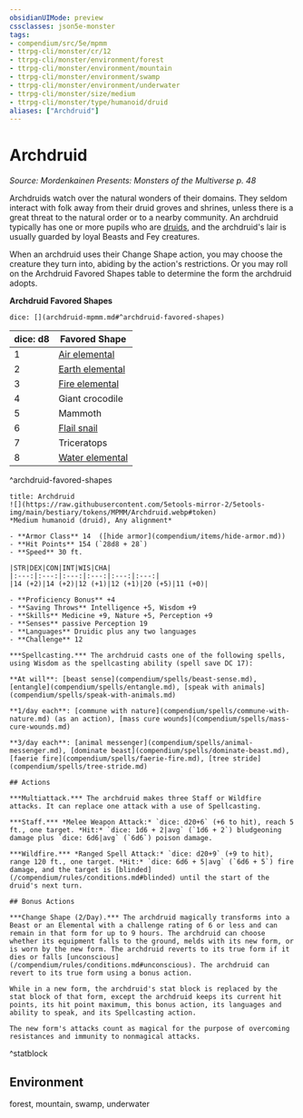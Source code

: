 ```yaml
---
obsidianUIMode: preview
cssclasses: json5e-monster
tags:
- compendium/src/5e/mpmm
- ttrpg-cli/monster/cr/12
- ttrpg-cli/monster/environment/forest
- ttrpg-cli/monster/environment/mountain
- ttrpg-cli/monster/environment/swamp
- ttrpg-cli/monster/environment/underwater
- ttrpg-cli/monster/size/medium
- ttrpg-cli/monster/type/humanoid/druid
aliases: ["Archdruid"]
---
```

# Archdruid
*Source: Mordenkainen Presents: Monsters of the Multiverse p. 48*  

Archdruids watch over the natural wonders of their domains. They seldom interact with folk away from their druid groves and shrines, unless there is a great threat to the natural order or to a nearby community. An archdruid typically has one or more pupils who are [druids](compendium/bestiary/humanoid/druid.md), and the archdruid's lair is usually guarded by loyal Beasts and Fey creatures.

When an archdruid uses their Change Shape action, you may choose the creature they turn into, abiding by the action's restrictions. Or you may roll on the Archdruid Favored Shapes table to determine the form the archdruid adopts.

**Archdruid Favored Shapes**

`dice: [](archdruid-mpmm.md#^archdruid-favored-shapes)`

| dice: d8 | Favored Shape |
|----------|---------------|
| 1 | [Air elemental](compendium/bestiary/elemental/air-elemental.md) |
| 2 | [Earth elemental](compendium/bestiary/elemental/earth-elemental.md) |
| 3 | [Fire elemental](compendium/bestiary/elemental/fire-elemental.md) |
| 4 | Giant crocodile |
| 5 | Mammoth |
| 6 | [Flail snail](compendium/bestiary/elemental/flail-snail-mpmm.md) |
| 7 | Triceratops |
| 8 | [Water elemental](compendium/bestiary/elemental/water-elemental.md) |
^archdruid-favored-shapes

```ad-statblock
title: Archdruid
![](https://raw.githubusercontent.com/5etools-mirror-2/5etools-img/main/bestiary/tokens/MPMM/Archdruid.webp#token)
*Medium humanoid (druid), Any alignment*

- **Armor Class** 14  ([hide armor](compendium/items/hide-armor.md))
- **Hit Points** 154 (`28d8 + 28`)
- **Speed** 30 ft.

|STR|DEX|CON|INT|WIS|CHA|
|:---:|:---:|:---:|:---:|:---:|:---:|
|14 (+2)|14 (+2)|12 (+1)|12 (+1)|20 (+5)|11 (+0)|

- **Proficiency Bonus** +4
- **Saving Throws** Intelligence +5, Wisdom +9
- **Skills** Medicine +9, Nature +5, Perception +9
- **Senses** passive Perception 19
- **Languages** Druidic plus any two languages
- **Challenge** 12

***Spellcasting.*** The archdruid casts one of the following spells, using Wisdom as the spellcasting ability (spell save DC 17):

**At will**: [beast sense](compendium/spells/beast-sense.md), [entangle](compendium/spells/entangle.md), [speak with animals](compendium/spells/speak-with-animals.md)

**1/day each**: [commune with nature](compendium/spells/commune-with-nature.md) (as an action), [mass cure wounds](compendium/spells/mass-cure-wounds.md)

**3/day each**: [animal messenger](compendium/spells/animal-messenger.md), [dominate beast](compendium/spells/dominate-beast.md), [faerie fire](compendium/spells/faerie-fire.md), [tree stride](compendium/spells/tree-stride.md)

## Actions

***Multiattack.*** The archdruid makes three Staff or Wildfire attacks. It can replace one attack with a use of Spellcasting.

***Staff.*** *Melee Weapon Attack:* `dice: d20+6` (+6 to hit), reach 5 ft., one target. *Hit:* `dice: 1d6 + 2|avg` (`1d6 + 2`) bludgeoning damage plus `dice: 6d6|avg` (`6d6`) poison damage.

***Wildfire.*** *Ranged Spell Attack:* `dice: d20+9` (+9 to hit), range 120 ft., one target. *Hit:* `dice: 6d6 + 5|avg` (`6d6 + 5`) fire damage, and the target is [blinded](/compendium/rules/conditions.md#blinded) until the start of the druid's next turn.

## Bonus Actions

***Change Shape (2/Day).*** The archdruid magically transforms into a Beast or an Elemental with a challenge rating of 6 or less and can remain in that form for up to 9 hours. The archdruid can choose whether its equipment falls to the ground, melds with its new form, or is worn by the new form. The archdruid reverts to its true form if it dies or falls [unconscious](/compendium/rules/conditions.md#unconscious). The archdruid can revert to its true form using a bonus action.

While in a new form, the archdruid's stat block is replaced by the stat block of that form, except the archdruid keeps its current hit points, its hit point maximum, this bonus action, its languages and ability to speak, and its Spellcasting action.

The new form's attacks count as magical for the purpose of overcoming resistances and immunity to nonmagical attacks.
```
^statblock

## Environment

forest, mountain, swamp, underwater